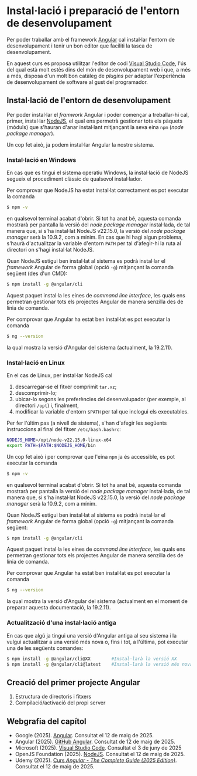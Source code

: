 # Instal·lació i preparació de l'entorn de desenvolupament

Per poder traballar amb el framework [Angular](https://angular.dev/) cal instal·lar l'entorn de desenvolupament i tenir un bon editor que faciliti la tasca de desenvolupament.

En aquest curs es proposa utilitzar l'editor de codi [Visual Studio Code](https://code.visualstudio.com/), l'ús del qual està molt estès dins del món de desenvolupament web i que, a més a més, disposa d'un molt bon catàleg de *plugins* per adaptar l'experiència de desenvolupament de software al gust del programador.

## Instal·lació de l'entorn de desenvolupament
Per poder instal·lar el *framwork* Angular i poder començar a treballar-hi cal, primer, instal·lar [NodeJS](https://nodejs.org/), el qual ens permetrà gestionar tots els pàquets (mòduls) que s'hauran d'anar instal·lant mitjançant la seva eina `npm` (*node package manager*).

Un cop fet això, ja podem instal·lar Angular la nostre sistema.

### Instal·lació en Windows
En cas que es tingui el sistema operatiu Windows, la instal·lació de NodeJS segueix el procediment clàssic de qualsevol instal·lador.

Per comprovar que NodeJS ha estat instal·lat correctament es pot executar la comanda
```bash
$ npm -v
```
en qualsevol terminal acabat d'obrir. Si tot ha anat bé, aquesta comanda mostrarà per pantalla la versió del *node package manager* instal·lada, de tal manera que, si s'ha instal·lat NodeJS v22.15.0, la versió del *node package manager* serà la 10.9.2, com a mínim. En cas que hi hagi algun problema, s'haurà d'actualitzar la variable d'entorn `PATH` per tal d'afegir-hi la ruta al directori on s'hagi instal·lat NodeJS.

Quan NodeJS estigui ben instal·lat al sistema es podrà instal·lar el *framework* Angular de forma global (opció `-g`) mitjançant la comanda següent (des d'un CMD):
```bash
$ npm install -g @angular/cli
```
Aquest paquet instal·la les eines de *command line interface*, les quals ens permetran gestionar tots els projectes Angular de manera senzilla des de línia de comanda.

Per comprovar que Angular ha estat ben instal·lat es pot executar la comanda
```bash
$ ng --version
```
la qual mostra la versió d'Angular del sistema (actualment, la 19.2.11).

### Instal·lació en Linux
En el cas de Linux, per instal·lar NodeJS cal 
1. descarregar-se el fitxer comprimit `tar.xz`;
2. descomprimir-lo;
3. ubicar-lo segons les preferències del desenvolupador (per exemple, al directori `/opt`) i, finalment,
4. modificar la variable d'entorn `$PATH` per tal que inclogui els executables.

Per fer l'últim pas (a nivell de sistema), s'han d'afegir les següents instruccions al final del fitxer `/etc/bash.bashrc`:
```bash
NODEJS_HOME=/opt/node-v22.15.0-linux-x64
export PATH=$PATH:$NODEJS_HOME/bin
```
Un cop fet això i per comprovar que l'eina `npm` ja és accessible, es pot executar la comanda
```bash
$ npm -v
```
en qualsevol terminal acabat d'obrir. Si tot ha anat bé, aquesta comanda mostrarà per pantalla la versió del *node package manager* instal·lada, de tal manera que, si s'ha instal·lat NodeJS v22.15.0, la versió del *node package manager* serà la 10.9.2, com a mínim.

Quan NodeJS estigui ben instal·lat al sistema es podrà instal·lar el *framework* Angular de forma global (opció `-g`) mitjançant la comanda següent:
```bash
$ npm install -g @angular/cli
```
Aquest paquet instal·la les eines de *command line interface*, les quals ens permetran gestionar tots els projectes Angular de manera senzilla des de línia de comanda.

Per comprovar que Angular ha estat ben instal·lat es pot executar la comanda
```bash
$ ng --version
```
la qual mostra la versió d'Angular del sistema (actualment en el moment de preparar aquesta documentació, la 19.2.11).

### Actualització d'una instal·lació antiga
En cas que algú ja tingui una versió d'Angular antiga al seu sistema i la vulgui actualitzar a una versió més nova o, fins i tot, a l'última, pot executar una de les següents comandes:
```bash
$ npm install -g @angular/cli@XX        #Instal·larà la versió XX
$ npm install -g @angular/cli@latest    #Instal·larà la versió més nova
```

## Creació del primer projecte Angular

1. Estructura de directoris i fitxers
2. Compilació/activació del propi server

## Webgrafia del capítol
* Google (2025). [Angular](https://angular.dev/). Consultat el 12 de maig de 2025.
* Angular (2025). [GitHub Angular](https://github.com/angular/angular). Consultat de 12 de maig de 2025.
* Microsoft (2025). [Visual Studio Code](https://code.visualstudio.com/). Consultat el 3 de juny de 2025
* OpenJS Foundation (2025). [NodeJS](https://nodejs.org/). Consultat el 12 de maig de 2025.
* Udemy (2025). [Curs *Angular - The Complete Guide (2025 Edition)*](https://www.udemy.com/course/the-complete-guide-to-angular-2/). Consultat el 12 de maig de 2025.